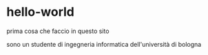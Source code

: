 # hello-world
prima cosa che faccio in questo sito

sono un studente di ingegneria informatica
dell'università di bologna
